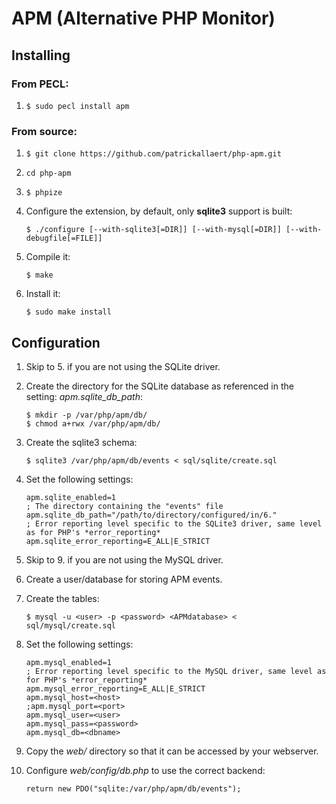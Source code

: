 # APM (Alternative PHP Monitor)

## Installing

### From PECL:

1. `$ sudo pecl install apm`

### From source:

1. `$ git clone https://github.com/patrickallaert/php-apm.git`
2. `cd php-apm`
3. `$ phpize`
4. Configure the extension, by default, only **sqlite3** support is built:

    ```
    $ ./configure [--with-sqlite3[=DIR]] [--with-mysql[=DIR]] [--with-debugfile[=FILE]]
    ```
5. Compile it:

    ```
    $ make
    ```
6. Install it:

    ```
    $ sudo make install
    ```

## Configuration

1. Skip to 5. if you are not using the SQLite driver.
2. Create the directory for the SQLite database as referenced in the setting: *apm.sqlite_db_path*:

    ```
    $ mkdir -p /var/php/apm/db/
    $ chmod a+rwx /var/php/apm/db/
    ```
3. Create the sqlite3 schema:

    ```
    $ sqlite3 /var/php/apm/db/events < sql/sqlite/create.sql
    ```
4. Set the following settings:

    ```
    apm.sqlite_enabled=1
    ; The directory containing the "events" file
    apm.sqlite_db_path="/path/to/directory/configured/in/6."
    ; Error reporting level specific to the SQLite3 driver, same level as for PHP's *error_reporting*
    apm.sqlite_error_reporting=E_ALL|E_STRICT
    ```
5. Skip to 9. if you are not using the MySQL driver.
6. Create a user/database for storing APM events.
7. Create the tables:

    ```
    $ mysql -u <user> -p <password> <APMdatabase> < sql/mysql/create.sql
    ```
8. Set the following settings:

    ```
    apm.mysql_enabled=1
    ; Error reporting level specific to the MySQL driver, same level as for PHP's *error_reporting*
    apm.mysql_error_reporting=E_ALL|E_STRICT
    apm.mysql_host=<host>
    ;apm.mysql_port=<port>
    apm.mysql_user=<user>
    apm.mysql_pass=<password>
    apm.mysql_db=<dbname>
    ```
9. Copy the *web/* directory so that it can be accessed by your webserver.
10. Configure *web/config/db.php* to use the correct backend:

    ```
    return new PDO("sqlite:/var/php/apm/db/events");
    ```
